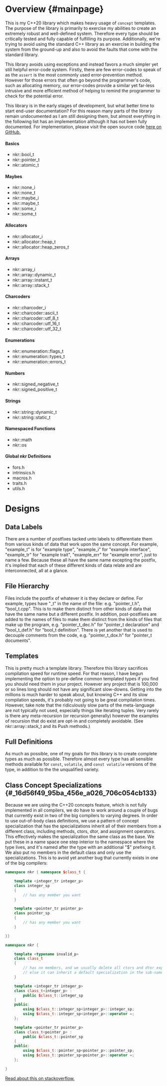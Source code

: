 # Overview {#mainpage}
This is my C++20 library which makes heavy usage of `concept` templates. The purpose of the library is primarily to exercise my abilities to create an extremely robust and well-defined system. Therefore every type should be critically tested and fully capable of fulfilling its purpose. Additionally, we're trying to avoid using the standard C++ library as an exercise in building the system from the ground-up and also to avoid the faults that come with the standard library.

This library avoids using exceptions and instead favors a much simpler yet still helpful error-code system. Firstly, there are few error-codes to speak of as the `assert` is the most commonly used error-prevention method. However for those errors that often go beyond the programmer's code, such as allocating memory, our error-codes provide a similar yet far-less intrusive and more efficient method of helping to remind the programmer to check for the potential error.

This library is in the early stages of development, but what better time to start end-user documentation? For this reason many parts of the library remain undocumented as I am still designing them, but almost everything in the following list has an implementation although it has not been fully documented. For implementation, please visit the open source code [here on GitHub.](https://github.com/r-neal-kelly/nkr)

#### Basics
- nkr::bool_t
- nkr::pointer_t
- nkr::atomic_t

#### Maybes
- nkr::none_i
- nkr::none_t
- nkr::maybe_i
- nkr::maybe_t
- nkr::some_i
- nkr::some_t

#### Allocators
- nkr::allocator_i
- nkr::allocator::heap_t
- nkr::allocator::heap_zeros_t

#### Arrays
- nkr::array_i
- nkr::array::dynamic_t
- nkr::array::instant_t
- nkr::array::stack_t

#### Charcoders
- nkr::charcoder_i
- nkr::charcoder::ascii_t
- nkr::charcoder::utf_8_t
- nkr::charcoder::utf_16_t
- nkr::charcoder::utf_32_t

#### Enumerations
- nkr::enumeration::flags_t
- nkr::enumeration::types_t
- nkr::enumeration::errors_t

#### Numbers
- nkr::signed_negative_t
- nkr::signed_positive_t

#### Strings
- nkr::string::dynamic_t
- nkr::string::static_t

#### Namespaced Functions
- nkr::math
- nkr::os

#### Global nkr Definitions
- fors.h
- intrinsics.h
- macros.h
- traits.h
- utils.h

# Designs

## Data Labels
There are a number of postfixes tacked unto labels to differentiate them from various kinds of data that work upon the same concept. For example, "example_t" is for "example type", "example_i" for "example interface", "example_tr" for "example trait", "example_err" for "example error", just to name a few. Because these all have the same name excepting the postfix, it's implied that each of these different kinds of data relate and are interconnected, all at a glance.

## File Hierarchy
Files include the postfix of whatever it is they declare or define. For example, types have "_t" in the name of the file: e.g. "pointer_t.h", "bool_t.cpp". This is to make them distinct from other kinds of data that have the same name but a different postfix. In addition, post-postfixes are added to the names of files to make them distinct from the kinds of files that make up the program, e.g. "pointer_t_dec.h" for "pointer_t declaration" and "bool_t_def.h" for "bool_t definition". There is yet another that is used to decouple comments from the code, e.g. "pointer_t_dox.h" for "pointer_t documents".

## Templates
This is pretty much a template library. Therefore this library sacrifices compilation speed for runtime speed. For that reason, I have begun implementing the option to pre-define common templated types if you find you should need them in your project. However any project that is 100,000 or so lines long should not have any significant slow-downs. Getting into the millions is much harder to speak about, but knowing C++ and its slow compilation speeds, it's probably not going to be great compilation times. However, take note that the ridiculously slow parts of the meta-language are not typically not used, especially things like iterating tuples. Very rarely is there any meta-recursion (or recursion generally) however the examples of recursion that do exist are opt-in and completely avoidable. (See nkr::array::stack_t and its Push methods.)

## Full Definitions
As much as possible, one of my goals for this library is to create complete types as much as possible. Therefore almost every type has all sensible methods available for `const`, `volatile`, and `const volatile` versions of the type, in addition to the the unqualified variety.

## Class Concept Specializations {#_16d56f49_95ba_456e_a026_706c054cb133}
Because we are using the C++20 concepts feature, which is not fully implemented in all compilers, we do have to work around a couple of bugs that currently exist in two of the big compilers to varying degrees. In order to use out-of-body class definitions, we use a pattern of concept specialization that has the specializations inherit all of their members from a different class, including methods, ctors, dtor, and assignment operators. This effectively makes the specialization the same class as the base. We put these in a name space one step interior to the namespace where the type lives, and it's named after the type with an additional "$" prefixing it. We also put no members in the default class and only use the specializations. This is to avoid yet another bug that currently exists in one of the big compilers:

```cpp
namespace nkr { namespace $class_t {

    template <integer_tr integer_p>
    class integer_sp
    {
        // has any member you want
    }

    template <pointer_tr pointer_p>
    class pointer_sp
    {
        // has any member you want
    }

}}

namespace nkr {

    template <typename invalid_p>
    class class_t
    {
        // has no members, and we usually delete all ctors and dtor explicitly.
        // else it can inherit a default specialization in the sub-namespace.
    }

    template <integer_tr integer_p>
    class class_t<integer_p> :
        public $class_t::integer_sp
    {
    public:
        using $class_t::integer_sp<integer_p>::integer_sp;
        using $class_t::integer_sp<integer_p>::operator =;
    };

    template <pointer_tr pointer_p>
    class class_t<pointer_p> :
        public $class_t::pointer_sp
    {
    public:
        using $class_t::pointer_sp<pointer_p>::pointer_sp;
        using $class_t::pointer_sp<pointer_p>::operator =;
    };

}
```

[Read about this on stackoverflow.](https://stackoverflow.com/questions/68589314/how-to-define-a-specialized-class-method-outside-of-class-body-in-c)
